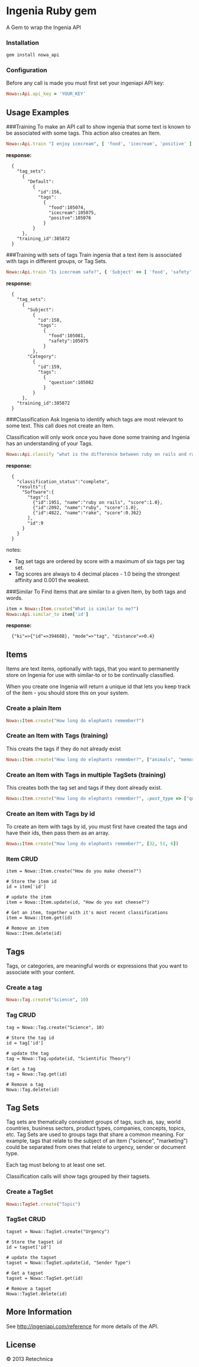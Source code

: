# Ingenia Ruby gem
A Gem to wrap the Ingenia API


### Installation
```sh
gem install nowa_api
```


### Configuration

Before any call is made you must first set your ingeniapi API key:

```ruby
Nowa::Api.api_key = 'YOUR_KEY'
```



## Usage Examples

###Training
To make an API call to show ingenia that some text is known to be associated with some tags. This action also creates an Item.

```ruby
Nowa::Api.train "I enjoy icecream", [ 'food', 'icecream', 'positive' ]
```

**response:**

```plaintext
  {
    "tag_sets":
      {
        "Default":
          {
            "id":156, 
            "tags":
              {
                "food":105074, 
                "icecream":105075, 
                "positve":105076
              }
          }
      }, 
    "training_id":385872
  }
```


###Training with sets of tags
Train ingenia that a text item is associated with tags in different groups, or Tag Sets.

```ruby
Nowa::Api.train "Is icecream safe?", { 'Subject' => [ 'food', 'safety' ], 'Category' => [ 'question' ] }
```

**response:**

```plaintext
  {
    "tag_sets":
      {
        "Subject":
          {
            "id":158, 
            "tags":
              {
                "food":105081, 
                "safety":105075
              }
          },
        "Category":
          {
            "id":159, 
            "tags":
              {
                "question":105082
              }
          }
      }, 
    "training_id":385872
  }
```
 

###Classification
Ask Ingenia to identify which tags are most relevant to some text. This call does not create an Item.

Classification will only work once you have done some training and Ingenia has an understanding of your Tags.

```ruby
Nowa::Api.classify "what is the difference between ruby on rails and rake?"
```

**response:** 

```plaintext
  {
    "classification_status":"complete", 
    "results":{
      "Software":{
        "tags":[
          {"id":1951, "name":"ruby on rails", "score":1.0}, 
          {"id":2092, "name":"ruby", "score":1.0}, 
          {"id":4822, "name":"rake", "score":0.362}
        ], 
        "id":9
      }
    }
  }
```

notes:

- Tag set tags are ordered by score with a maximum of six tags per tag set.
- Tag scores are always to 4 decimal places - 1.0 being the strongest affinity and 0.001 the weakest.

###Similar To
Find Items that are similar to a given Item, by both tags and words.

```ruby
item = Nowa::Item.create("What is similar to me?")
Nowa::Api.similar_to item['id']
```

**response:** 

```plaintext
  {"ki"=>{"id"=>394688}, "mode"=>"tag", "distance"=>0.4}
```

  

## Items
Items are text items, optionally with tags, that you want to permanently store on Ingenia for use with similar-to or to be continually classified. 

When you create one Ingenia will return a unique id that lets you keep track of the item - you should store this on your system.

### Create a plain Item
```ruby
Nowa::Item.create("How long do elephants remember?")
```

### Create an Item with Tags (training)
This creats the tags if they do not already exist

```ruby
Nowa::Item.create("How long do elephants remember?", ["animals", "memory"])
```

### Create an Item with Tags in multiple TagSets (training)
This creates both the tag set and tags if they dont already exist.

```ruby
Nowa::Item.create("How long do elephants remember?", :post_type => ["question"], :subject => ["animals", "memory"])
```


### Create an Item with Tags by id
To create an item with tags by id, you must first have created the tags and have their ids, then pass them as an array.

```ruby
Nowa::Item.create("How long do elephants remember?", [32, 51, 6])
```


### Item CRUD
	item = Nowa::Item.create("How do you make cheese?")
	
	# Store the item id
	id = item['id']
	
	# update the item
	item = Nowa::Item.update(id, "How do you eat cheese?")
	
	# Get an item, together with it's most recent classifications
	item = Nowa::Item.get(id)
	
	# Remove an item
	Nowa::Item.delete(id)
	

## Tags
Tags, or categories, are meaningful words or expressions that you want to associate with your content.

### Create a tag
```ruby
Nowa::Tag.create("Science", 10)
```

### Tag CRUD
	tag = Nowa::Tag.create("Science", 10)
		
	# Store the tag id
	id = tag['id']
	
	# update the tag
	tag = Nowa::Tag.update(id, "Scientific Theory")
	
	# Get a tag
	tag = Nowa::Tag.get(id)
	
	# Remove a tag
	Nowa::Tag.delete(id)
	

## Tag Sets
Tag sets are thematically consistent groups of tags, such as, say, world countries, business sectors, product types, companies, concepts, topics, etc. 
Tag Sets are used to groups tags that share a common meaning. For example, tags that relate to the subject of an item ("science", "marketing") could be separated from ones that relate to urgency, sender or document type.  

Each tag must belong to at least one set. 

Classification calls will show tags grouped by their tagsets.

### Create a TagSet
```ruby
Nowa::TagSet.create("Topic")
```

### TagSet CRUD
	tagset = Nowa::TagSet.create("Urgency")
		
	# Store the tagset id
	id = tagset['id']
	
	# update the tagset
	tagset = Nowa::TagSet.update(id, "Sender Type")
	
	# Get a tagset
	tagset = Nowa::TagSet.get(id)
	
	# Remove a tagset
	Nowa::TagSet.delete(id)


## More Information

See http://ingeniapi.com/reference for more details of the API.



## License

&#169; 2013 Retechnica
